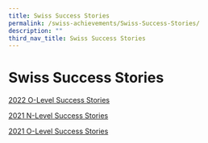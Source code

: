 ```yaml
---
title: Swiss Success Stories
permalink: /swiss-achievements/Swiss-Success-Stories/
description: ""
third_nav_title: Swiss Success Stories
---
```

# Swiss Success Stories

[2022 O-Level Success Stories](https://cms.isomer.gov.sg/sites/moe-swisscottagesec/folders/swiss-achievements/subfolders/Swiss%20Success%20Stories/editPage/2022%20O%20level%20Success%20Stories.md)

[2021 N-Level Success Stories](https://swisscottagesec.moe.edu.sg/2021-n-level-sucess-stories/)

[2021 O-Level Success Stories](https://swisscottagesec.moe.edu.sg/2021-o-level-success-stories/)